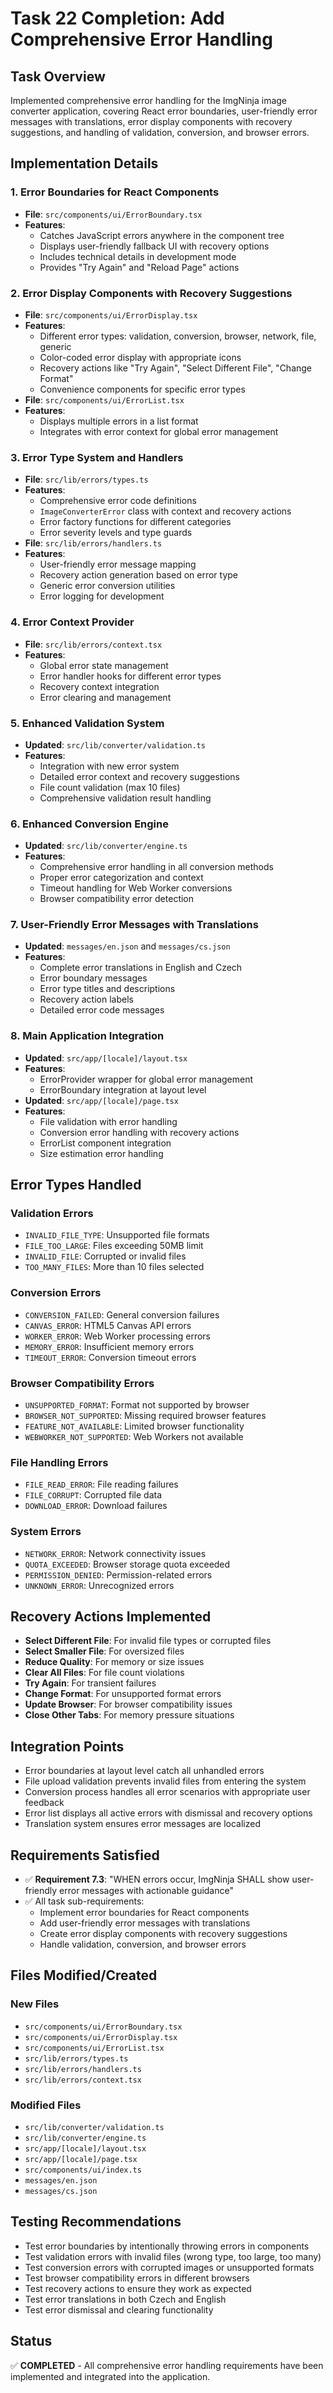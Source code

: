 # Task 22 Completion: Add Comprehensive Error Handling

## Task Overview
Implemented comprehensive error handling for the ImgNinja image converter application, covering React error boundaries, user-friendly error messages with translations, error display components with recovery suggestions, and handling of validation, conversion, and browser errors.

## Implementation Details

### 1. Error Boundaries for React Components
- **File**: `src/components/ui/ErrorBoundary.tsx`
- **Features**: 
  - Catches JavaScript errors anywhere in the component tree
  - Displays user-friendly fallback UI with recovery options
  - Includes technical details in development mode
  - Provides "Try Again" and "Reload Page" actions

### 2. Error Display Components with Recovery Suggestions
- **File**: `src/components/ui/ErrorDisplay.tsx`
- **Features**:
  - Different error types: validation, conversion, browser, network, file, generic
  - Color-coded error display with appropriate icons
  - Recovery actions like "Try Again", "Select Different File", "Change Format"
  - Convenience components for specific error types
- **File**: `src/components/ui/ErrorList.tsx`
- **Features**:
  - Displays multiple errors in a list format
  - Integrates with error context for global error management

### 3. Error Type System and Handlers
- **File**: `src/lib/errors/types.ts`
- **Features**:
  - Comprehensive error code definitions
  - `ImageConverterError` class with context and recovery actions
  - Error factory functions for different categories
  - Error severity levels and type guards
- **File**: `src/lib/errors/handlers.ts`
- **Features**:
  - User-friendly error message mapping
  - Recovery action generation based on error type
  - Generic error conversion utilities
  - Error logging for development

### 4. Error Context Provider
- **File**: `src/lib/errors/context.tsx`
- **Features**:
  - Global error state management
  - Error handler hooks for different error types
  - Recovery context integration
  - Error clearing and management

### 5. Enhanced Validation System
- **Updated**: `src/lib/converter/validation.ts`
- **Features**:
  - Integration with new error system
  - Detailed error context and recovery suggestions
  - File count validation (max 10 files)
  - Comprehensive validation result handling

### 6. Enhanced Conversion Engine
- **Updated**: `src/lib/converter/engine.ts`
- **Features**:
  - Comprehensive error handling in all conversion methods
  - Proper error categorization and context
  - Timeout handling for Web Worker conversions
  - Browser compatibility error detection

### 7. User-Friendly Error Messages with Translations
- **Updated**: `messages/en.json` and `messages/cs.json`
- **Features**:
  - Complete error translations in English and Czech
  - Error boundary messages
  - Error type titles and descriptions
  - Recovery action labels
  - Detailed error code messages

### 8. Main Application Integration
- **Updated**: `src/app/[locale]/layout.tsx`
- **Features**:
  - ErrorProvider wrapper for global error management
  - ErrorBoundary integration at layout level
- **Updated**: `src/app/[locale]/page.tsx`
- **Features**:
  - File validation with error handling
  - Conversion error handling with recovery actions
  - ErrorList component integration
  - Size estimation error handling

## Error Types Handled

### Validation Errors
- `INVALID_FILE_TYPE`: Unsupported file formats
- `FILE_TOO_LARGE`: Files exceeding 50MB limit
- `INVALID_FILE`: Corrupted or invalid files
- `TOO_MANY_FILES`: More than 10 files selected

### Conversion Errors
- `CONVERSION_FAILED`: General conversion failures
- `CANVAS_ERROR`: HTML5 Canvas API errors
- `WORKER_ERROR`: Web Worker processing errors
- `MEMORY_ERROR`: Insufficient memory errors
- `TIMEOUT_ERROR`: Conversion timeout errors

### Browser Compatibility Errors
- `UNSUPPORTED_FORMAT`: Format not supported by browser
- `BROWSER_NOT_SUPPORTED`: Missing required browser features
- `FEATURE_NOT_AVAILABLE`: Limited browser functionality
- `WEBWORKER_NOT_SUPPORTED`: Web Workers not available

### File Handling Errors
- `FILE_READ_ERROR`: File reading failures
- `FILE_CORRUPT`: Corrupted file data
- `DOWNLOAD_ERROR`: Download failures

### System Errors
- `NETWORK_ERROR`: Network connectivity issues
- `QUOTA_EXCEEDED`: Browser storage quota exceeded
- `PERMISSION_DENIED`: Permission-related errors
- `UNKNOWN_ERROR`: Unrecognized errors

## Recovery Actions Implemented
- **Select Different File**: For invalid file types or corrupted files
- **Select Smaller File**: For oversized files
- **Reduce Quality**: For memory or size issues
- **Clear All Files**: For file count violations
- **Try Again**: For transient failures
- **Change Format**: For unsupported format errors
- **Update Browser**: For browser compatibility issues
- **Close Other Tabs**: For memory pressure situations

## Integration Points
- Error boundaries at layout level catch all unhandled errors
- File upload validation prevents invalid files from entering the system
- Conversion process handles all error scenarios with appropriate user feedback
- Error list displays all active errors with dismissal and recovery options
- Translation system ensures error messages are localized

## Requirements Satisfied
- ✅ **Requirement 7.3**: "WHEN errors occur, ImgNinja SHALL show user-friendly error messages with actionable guidance"
- ✅ All task sub-requirements:
  - Implement error boundaries for React components
  - Add user-friendly error messages with translations
  - Create error display components with recovery suggestions
  - Handle validation, conversion, and browser errors

## Files Modified/Created
### New Files
- `src/components/ui/ErrorBoundary.tsx`
- `src/components/ui/ErrorDisplay.tsx`
- `src/components/ui/ErrorList.tsx`
- `src/lib/errors/types.ts`
- `src/lib/errors/handlers.ts`
- `src/lib/errors/context.tsx`

### Modified Files
- `src/lib/converter/validation.ts`
- `src/lib/converter/engine.ts`
- `src/app/[locale]/layout.tsx`
- `src/app/[locale]/page.tsx`
- `src/components/ui/index.ts`
- `messages/en.json`
- `messages/cs.json`

## Testing Recommendations
- Test error boundaries by intentionally throwing errors in components
- Test validation errors with invalid files (wrong type, too large, too many)
- Test conversion errors with corrupted images or unsupported formats
- Test browser compatibility errors in different browsers
- Test recovery actions to ensure they work as expected
- Test error translations in both Czech and English
- Test error dismissal and clearing functionality

## Status
✅ **COMPLETED** - All comprehensive error handling requirements have been implemented and integrated into the application.